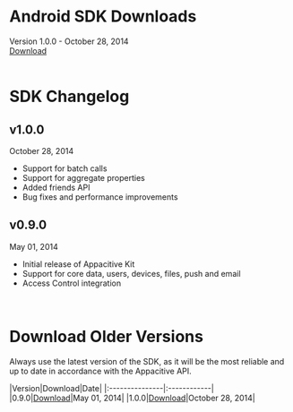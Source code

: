 
<h1><span class="glyphicon glyphicon-download-alt"></span> Android SDK Downloads</h1>
<span class="muted mbm">Version 1.0.0 - October 28, 2014</span>
<div> <a href="https://cdn.appacitive.com/sdk/android/1.0.0/appacitive-android-1.0.0.jar" class="btn btn-primary pll prl">Download</a></div>
<br/>


<h1><span class="glyphicon glyphicon-time"></span> SDK Changelog</h1>

## v1.0.0
<span class="muted">October 28, 2014</span>

+	Support for batch calls
+	Support for aggregate properties
+	Added friends API
+	Bug fixes and performance improvements

## v0.9.0
<span class="muted">May 01, 2014</span>

+   Initial release of Appacitive Kit
+   Support for core data, users, devices, files, push and email
+   Access Control integration

<br/>

<h1><span class="glyphicon glyphicon-cloud-download"></span> Download Older Versions</h1>
Always use the latest version of the SDK, as it will be the most reliable and up to date in accordance with the Appacitive API.


|Version|Download|Date|
|:---------------|:------------|
|0.9.0|<a href="https://cdn.appacitive.com/sdk/android/0.9.0/appacitive-android-0.9.0.jar">Download</a>|May 01, 2014|
|1.0.0|<a href="https://cdn.appacitive.com/sdk/android/1.0.0/appacitive-android-1.0.0.jar">Download</a>|October 28, 2014|